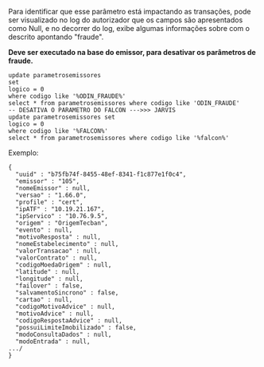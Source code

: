 Para identificar que esse parâmetro está impactando as transações, pode ser visualizado no log do autorizador que os campos são apresentados como Null, e no decorrer do log, exibe algumas informações sobre com o descrito apontando "fraude".


**Deve ser executado na base do emissor, para desativar os parâmetros de fraude.**


```
update parametrosemissores
set
logico = 0
where codigo like '%ODIN_FRAUDE%'
select * from parametrosemissores where codigo like 'ODIN_FRAUDE'
-- DESATIVA O PARAMETRO DO FALCON --->>> JARVIS
update parametrosemissores set 
logico = 0
where codigo like '%FALCON%'
select * from parametrosemissores where codigo like '%falcon%'
```




Exemplo:
```
{
  "uuid" : "b75fb74f-8455-48ef-8341-f1c877e1f0c4",
  "emissor" : "105",
  "nomeEmissor" : null,
  "versao" : "1.66.0",
  "profile" : "cert",
  "ipATF" : "10.19.21.167",
  "ipServico" : "10.76.9.5",
  "origem" : "OrigemTecban",
  "evento" : null,
  "motivoResposta" : null,
  "nomeEstabelecimento" : null,
  "valorTransacao" : null,
  "valorContrato" : null,
  "codigoMoedaOrigem" : null,
  "latitude" : null,
  "longitude" : null,
  "failover" : false,
  "salvamentoSincrono" : false,
  "cartao" : null,
  "codigoMotivoAdvice" : null,
  "motivoAdvice" : null,
  "codigoRespostaAdvice" : null,
  "possuiLimiteImobilizado" : false,
  "modoConsultaDados" : null,
  "modoEntrada" : null,
.../
}
```
